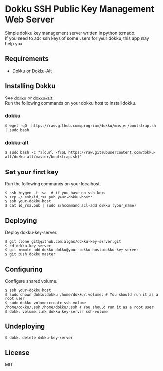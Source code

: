 # Dokku SSH Public Key Management Web Server

Simple dokku key management server written in python tornado.  
If you need to add ssh keys of some users for your dokku, this app may help you.

## Requirements

* Dokku or Dokku-Alt

## Installing Dokku

See [dokku](https://github.com/progrium/dokku) or [dokku-alt](https://github.com/dokku-alt).  
Run the following commands on your dokku host to install dokku.

### dokku

    $ wget -qO- https://raw.github.com/progrium/dokku/master/bootstrap.sh | sudo bash

### dokku-alt

    $ sudo bash -c "$(curl -fsSL https://raw.githubusercontent.com/dokku-alt/dokku-alt/master/bootstrap.sh)"

## Set your first key

Run the following commands on your localhost.

    $ ssh-keygen -t rsa  # if you have no ssh keys
    $ scp ~/.ssh/id_rsa.pub your-dokku-host:
    $ ssh your-dokku-host
    $ cat id_rsa.pub | sudo sshcommand acl-add dokku (your_name)

## Deploying

Deploy dokku-key-server.

    $ git clone git@github.com:algas/dokku-key-server.git
    $ cd dokku-key-server
    $ git remote add dokku dokku@your-dokku-host:dokku-key-server
    $ git push dokku master

## Configuring

Configure shared volume.

    $ ssh your-dokku-host
    $ sudo chown dokku:dokku /home/dokku/.volumes # You should run it as a root user
    $ sudo dokku volume:create ssh-volume /home/dokku/.ssh:/home/dokku/.ssh # You should run it as a root user
    $ dokku volume:link dokku-key-server ssh-volume

## Undeploying

    $ dokku delete dokku-key-server

## License

MIT


